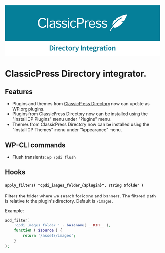 ![ClassicPress Directory Integration Plugin logo](images/banner-772x250.png "ClassicPress Directory Integration Plugin")

# ClassicPress Directory integrator.

## Features

- Plugins and themes from [ClassicPress Directory](https://directory.classicpress.net/) now can update as WP.org plugins.
- Plugins from ClassicPress Directory now can be installed using the "Install CP Plugins" menu under "Plugins" menu.
- Themes from ClassicPress Directory now can be installed using the "Install CP Themes" menu under "Appearance" menu.

## WP-CLI commands

- Flush transients: `wp cpdi flush`

## Hooks

#### `apply_filters( "cpdi_images_folder_{$plugin}", string $folder )`
Filters the folder where we search for icons and banners.
The filtered path is relative to the plugin's directory.
Default is `/images`.

Example:
```php
add_filter(
	'cpdi_images_folder_' . basename( __DIR__ ),
	function ( $source ) {
		return '/assets/images';
	}
);
```
